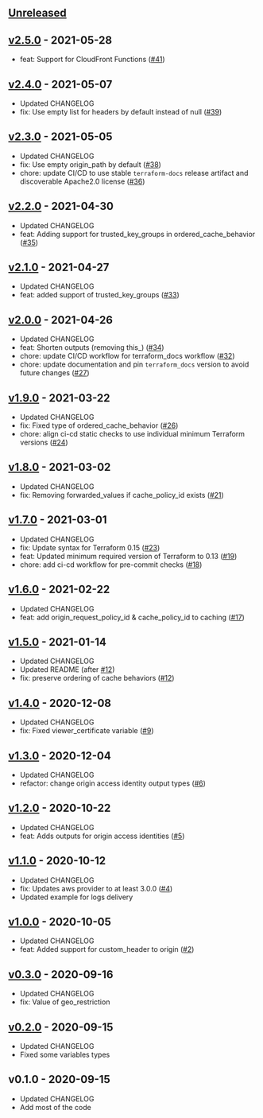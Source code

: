 <a name="unreleased"></a>
## [Unreleased]



<a name="v2.5.0"></a>
## [v2.5.0] - 2021-05-28

- feat: Support for CloudFront Functions ([#41](https://github.com/terraform-aws-modules/terraform-aws-cloudfront/issues/41))


<a name="v2.4.0"></a>
## [v2.4.0] - 2021-05-07

- Updated CHANGELOG
- fix: Use empty list for headers by default instead of null ([#39](https://github.com/terraform-aws-modules/terraform-aws-cloudfront/issues/39))


<a name="v2.3.0"></a>
## [v2.3.0] - 2021-05-05

- Updated CHANGELOG
- fix: Use empty origin_path by default ([#38](https://github.com/terraform-aws-modules/terraform-aws-cloudfront/issues/38))
- chore: update CI/CD to use stable `terraform-docs` release artifact and discoverable Apache2.0 license ([#36](https://github.com/terraform-aws-modules/terraform-aws-cloudfront/issues/36))


<a name="v2.2.0"></a>
## [v2.2.0] - 2021-04-30

- Updated CHANGELOG
- feat: Adding support for trusted_key_groups in ordered_cache_behavior ([#35](https://github.com/terraform-aws-modules/terraform-aws-cloudfront/issues/35))


<a name="v2.1.0"></a>
## [v2.1.0] - 2021-04-27

- Updated CHANGELOG
- feat: added support of trusted_key_groups ([#33](https://github.com/terraform-aws-modules/terraform-aws-cloudfront/issues/33))


<a name="v2.0.0"></a>
## [v2.0.0] - 2021-04-26

- Updated CHANGELOG
- feat: Shorten outputs (removing this_) ([#34](https://github.com/terraform-aws-modules/terraform-aws-cloudfront/issues/34))
- chore: update CI/CD workflow for terraform_docs workflow ([#32](https://github.com/terraform-aws-modules/terraform-aws-cloudfront/issues/32))
- chore: update documentation and pin `terraform_docs` version to avoid future changes ([#27](https://github.com/terraform-aws-modules/terraform-aws-cloudfront/issues/27))


<a name="v1.9.0"></a>
## [v1.9.0] - 2021-03-22

- Updated CHANGELOG
- fix: Fixed type of ordered_cache_behavior ([#26](https://github.com/terraform-aws-modules/terraform-aws-cloudfront/issues/26))
- chore: align ci-cd static checks to use individual minimum Terraform versions ([#24](https://github.com/terraform-aws-modules/terraform-aws-cloudfront/issues/24))


<a name="v1.8.0"></a>
## [v1.8.0] - 2021-03-02

- Updated CHANGELOG
- fix: Removing forwarded_values if cache_policy_id exists ([#21](https://github.com/terraform-aws-modules/terraform-aws-cloudfront/issues/21))


<a name="v1.7.0"></a>
## [v1.7.0] - 2021-03-01

- Updated CHANGELOG
- fix: Update syntax for Terraform 0.15 ([#23](https://github.com/terraform-aws-modules/terraform-aws-cloudfront/issues/23))
- feat: Updated minimum required version of Terraform to 0.13 ([#19](https://github.com/terraform-aws-modules/terraform-aws-cloudfront/issues/19))
- chore: add ci-cd workflow for pre-commit checks ([#18](https://github.com/terraform-aws-modules/terraform-aws-cloudfront/issues/18))


<a name="v1.6.0"></a>
## [v1.6.0] - 2021-02-22

- Updated CHANGELOG
- feat: add origin_request_policy_id & cache_policy_id to caching ([#17](https://github.com/terraform-aws-modules/terraform-aws-cloudfront/issues/17))


<a name="v1.5.0"></a>
## [v1.5.0] - 2021-01-14

- Updated CHANGELOG
- Updated README (after [#12](https://github.com/terraform-aws-modules/terraform-aws-cloudfront/issues/12))
- fix: preserve ordering of cache behaviors ([#12](https://github.com/terraform-aws-modules/terraform-aws-cloudfront/issues/12))


<a name="v1.4.0"></a>
## [v1.4.0] - 2020-12-08

- Updated CHANGELOG
- fix: Fixed viewer_certificate variable ([#9](https://github.com/terraform-aws-modules/terraform-aws-cloudfront/issues/9))


<a name="v1.3.0"></a>
## [v1.3.0] - 2020-12-04

- Updated CHANGELOG
- refactor: change origin access identity output types ([#6](https://github.com/terraform-aws-modules/terraform-aws-cloudfront/issues/6))


<a name="v1.2.0"></a>
## [v1.2.0] - 2020-10-22

- Updated CHANGELOG
- feat: Adds outputs for origin access identities ([#5](https://github.com/terraform-aws-modules/terraform-aws-cloudfront/issues/5))


<a name="v1.1.0"></a>
## [v1.1.0] - 2020-10-12

- Updated CHANGELOG
- fix: Updates aws provider to at least 3.0.0 ([#4](https://github.com/terraform-aws-modules/terraform-aws-cloudfront/issues/4))
- Updated example for logs delivery


<a name="v1.0.0"></a>
## [v1.0.0] - 2020-10-05

- Updated CHANGELOG
- feat: Added support for custom_header to origin ([#2](https://github.com/terraform-aws-modules/terraform-aws-cloudfront/issues/2))


<a name="v0.3.0"></a>
## [v0.3.0] - 2020-09-16

- Updated CHANGELOG
- fix: Value of geo_restriction


<a name="v0.2.0"></a>
## [v0.2.0] - 2020-09-15

- Updated CHANGELOG
- Fixed some variables types


<a name="v0.1.0"></a>
## v0.1.0 - 2020-09-15

- Updated CHANGELOG
- Add most of the code


[Unreleased]: https://github.com/terraform-aws-modules/terraform-aws-cloudfront/compare/v2.5.0...HEAD
[v2.5.0]: https://github.com/terraform-aws-modules/terraform-aws-cloudfront/compare/v2.4.0...v2.5.0
[v2.4.0]: https://github.com/terraform-aws-modules/terraform-aws-cloudfront/compare/v2.3.0...v2.4.0
[v2.3.0]: https://github.com/terraform-aws-modules/terraform-aws-cloudfront/compare/v2.2.0...v2.3.0
[v2.2.0]: https://github.com/terraform-aws-modules/terraform-aws-cloudfront/compare/v2.1.0...v2.2.0
[v2.1.0]: https://github.com/terraform-aws-modules/terraform-aws-cloudfront/compare/v2.0.0...v2.1.0
[v2.0.0]: https://github.com/terraform-aws-modules/terraform-aws-cloudfront/compare/v1.9.0...v2.0.0
[v1.9.0]: https://github.com/terraform-aws-modules/terraform-aws-cloudfront/compare/v1.8.0...v1.9.0
[v1.8.0]: https://github.com/terraform-aws-modules/terraform-aws-cloudfront/compare/v1.7.0...v1.8.0
[v1.7.0]: https://github.com/terraform-aws-modules/terraform-aws-cloudfront/compare/v1.6.0...v1.7.0
[v1.6.0]: https://github.com/terraform-aws-modules/terraform-aws-cloudfront/compare/v1.5.0...v1.6.0
[v1.5.0]: https://github.com/terraform-aws-modules/terraform-aws-cloudfront/compare/v1.4.0...v1.5.0
[v1.4.0]: https://github.com/terraform-aws-modules/terraform-aws-cloudfront/compare/v1.3.0...v1.4.0
[v1.3.0]: https://github.com/terraform-aws-modules/terraform-aws-cloudfront/compare/v1.2.0...v1.3.0
[v1.2.0]: https://github.com/terraform-aws-modules/terraform-aws-cloudfront/compare/v1.1.0...v1.2.0
[v1.1.0]: https://github.com/terraform-aws-modules/terraform-aws-cloudfront/compare/v1.0.0...v1.1.0
[v1.0.0]: https://github.com/terraform-aws-modules/terraform-aws-cloudfront/compare/v0.3.0...v1.0.0
[v0.3.0]: https://github.com/terraform-aws-modules/terraform-aws-cloudfront/compare/v0.2.0...v0.3.0
[v0.2.0]: https://github.com/terraform-aws-modules/terraform-aws-cloudfront/compare/v0.1.0...v0.2.0
